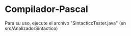 # Compilador-Pascal

Para su uso, ejecute el archivo "SintacticoTester.java" (en src/AnalizadorSintactico)
